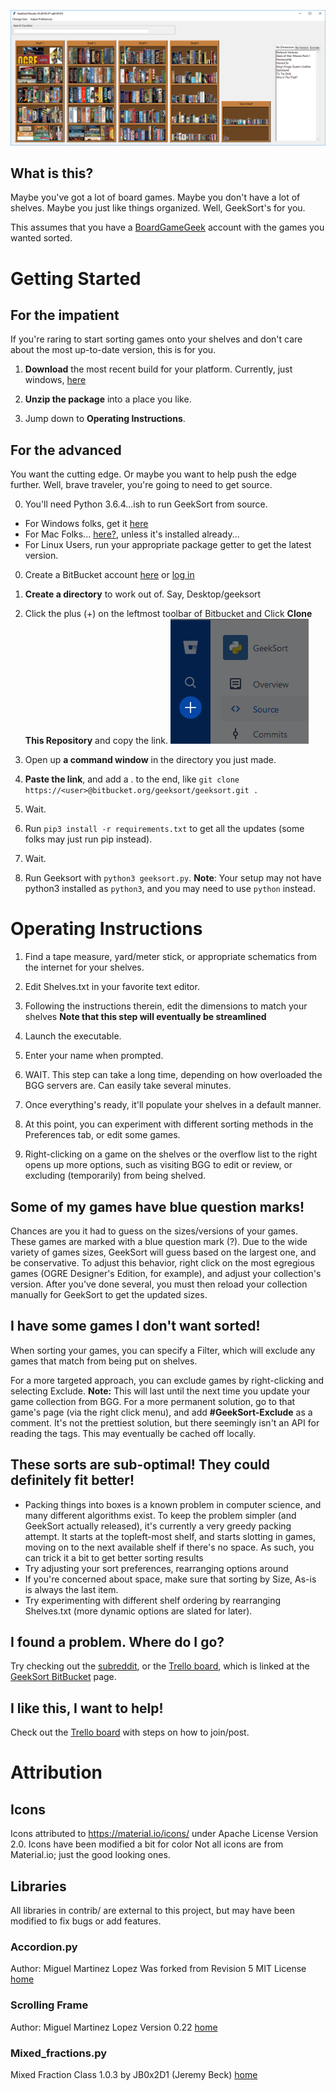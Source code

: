![Example of Geeksort](web/example.png)

## What is this?
Maybe you've got a lot of board games. Maybe you don't have a lot of shelves. Maybe you just like things organized.
Well, GeekSort's for you. 

This assumes that you have a [BoardGameGeek](www.boardgamegeek.com) account with the games you wanted sorted.

# Getting Started
## For the impatient
If you're raring to start sorting games onto your shelves and don't care about the most up-to-date version, this is for you.

1. **Download** the most recent build for your platform. Currently, just windows, [here](https://bitbucket.org/geeksort/geeksort/downloads/)

2. **Unzip the package** into a place you like.

3. Jump down to **Operating Instructions**.

## For the advanced
You want the cutting edge. Or maybe you want to help push the edge further. Well, brave traveler, you're going to need to get source.

0. You'll need Python 3.6.4...ish to run GeekSort from source.
* For Windows folks, get it [here](https://www.python.org/downloads/)
* For Mac Folks... [here?](https://www.python.org/downloads/mac-osx/), unless it's installed already...
* For Linux Users, run your appropriate package getter to get the latest version.

0. Create a BitBucket account [here](https://bitbucket.org/account/signup/) or [log in](https://bitbucket.org/account/signin/)

1. **Create a directory** to work out of. Say, Desktop/geeksort

2. Click the plus (+) on the leftmost toolbar of Bitbucket and Click **Clone This Repository** and copy the link. ![Plus Location](web/sidepanel.png)

3. Open up **a command window** in the directory you just made.

4. **Paste the link**, and add a . to the end, like `git clone https://<user>@bitbucket.org/geeksort/geeksort.git .`

5. Wait.

6. Run `pip3 install -r requirements.txt` to get all the updates (some folks may just run pip instead).

7. Wait.

8. Run Geeksort with `python3 geeksort.py`. **Note**: Your setup may not have python3 installed as `python3`, and you may need to use `python` instead.


# Operating Instructions
1. Find a tape measure, yard/meter stick, or appropriate schematics from the internet for your shelves.

2. Edit Shelves.txt in your favorite text editor.

3. Following the instructions therein, edit the dimensions to match your shelves
**Note that this step will eventually be streamlined**

4. Launch the executable.

5. Enter your name when prompted.

6. WAIT. This step can take a long time, depending on how overloaded the BGG servers are. Can easily take several minutes.

7. Once everything's ready, it'll populate your shelves in a default manner.

8. At this point, you can experiment with different sorting methods in the Preferences tab, or edit some games.

9. Right-clicking on a game on the shelves or the overflow list to the right opens up more options, such as visiting BGG to edit or review, or excluding (temporarily) from being shelved.

## Some of my games have blue question marks!

Chances are you it had to guess on the sizes/versions of your games. These games are marked with a blue question mark (?).
Due to the wide variety of games sizes, GeekSort will guess based on the largest one, and be conservative. To adjust this behavior,
right click on the most egregious games (OGRE Designer's Edition, for example), and adjust your collection's version.
After you've done several, you must then reload your collection manually for GeekSort to get the updated sizes.

## I have some games I don't want sorted!
When sorting your games, you can specify a Filter, which will exclude any games that match from being put on shelves.

For a more targeted approach, you can exclude games by right-clicking and selecting Exclude. 
**Note:** This will last until the next time you update your game collection from BGG.
For a more permanent solution, go to that game's page (via the right click menu), and add **#GeekSort-Exclude** as a comment.
It's not the prettiest solution, but there seemingly isn't an API for reading the tags.  This may eventually be cached off locally.

## These sorts are sub-optimal! They could definitely fit better!

* Packing things into boxes is a known problem in computer science, and many different algorithms exist.
  To keep the problem simpler (and GeekSort actually released), it's currently a very greedy packing attempt.
  It starts at the topleft-most shelf, and starts slotting in games, moving on to the next available shelf if there's no space.
  As such, you can trick it a bit to get better sorting results
* Try adjusting your sort preferences, rearranging options around
* If you're concerned about space, make sure that sorting by Size, As-is is always the last item.
* Try experimenting with different shelf ordering by rearranging Shelves.txt (more dynamic options are slated for later). 

## I found a problem. Where do I go?

Try checking out the [subreddit](www.reddit.com/r/geeksort), or the [Trello board](https://trello.com/b/GtFVkybB/issue-tracking), 
which is linked at the [GeekSort BitBucket](https://bitbucket.org/geeksort/geeksort/) page.


## I like this, I want to help!

Check out the [Trello board](https://trello.com/b/GtFVkybB/issue-tracking) with steps on how to join/post. 

# Attribution
## Icons
Icons attributed to https://material.io/icons/ under Apache License Version 2.0. 
Icons have been modified a bit for color
Not all icons are from Material.io; just the good looking ones.

## Libraries
All libraries in contrib/ are external to this project, but may have been modified to fix bugs or add features.

### Accordion.py
Author: Miguel Martinez Lopez
Was forked from Revision 5
MIT License
[home](http://code.activestate.com/recipes/580781-metro-accordion-for-tkinter/)

### Scrolling Frame
Author: Miguel Martinez Lopez
Version 0.22
[home](https://github.com/ActiveState/code/blob/master/recipes/Python/580640_Scrolling_frame_mouse_wheel/recipe-580640.py)

### Mixed_fractions.py
Mixed Fraction Class 1.0.3  by JB0x2D1 (Jeremy Beck)
[home](https://sourceforge.net/projects/pythonmixedfractionsclass/)



